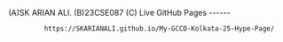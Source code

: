   (A)SK ARIAN ALI.
  (B)23CSE087
  (C) Live GitHub Pages ------ 

             https://SKARIANALI.github.io/My-GCCD-Kolkata-25-Hype-Page/
       
